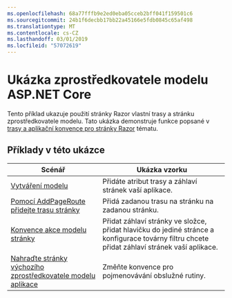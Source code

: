 ```yaml
---
ms.openlocfilehash: 68a77fffb9e2ed0eba05cceb2bff041f159501c6
ms.sourcegitcommit: 24b1f6decbb17bb22a45166e5fdb0845c65af498
ms.translationtype: MT
ms.contentlocale: cs-CZ
ms.lasthandoff: 03/01/2019
ms.locfileid: "57072619"
---
```

# <a name="aspnet-core-model-providers-sample"></a>Ukázka zprostředkovatele modelu ASP.NET Core

Tento příklad ukazuje použití stránky Razor vlastní trasy a stránku zprostředkovatele modelu. Tato ukázka demonstruje funkce popsané v [trasy a aplikační konvence pro stránky Razor](https://docs.microsoft.com/aspnet/core/razor-pages/razor-pages-convention-features) tématu.

## <a name="examples-in-this-sample"></a>Příklady v této ukázce

| Scénář | Ukázka vzorku |
| -------- | ----------- |
| [Vytváření modelu](https://docs.microsoft.com/aspnet/core/razor-pages/razor-pages-conventions#model-conventions) | Přidáte atribut trasy a záhlaví stránek vaší aplikace. |
| [Pomocí AddPageRoute přidejte trasu stránky](https://docs.microsoft.com/aspnet/core/razor-pages/razor-pages-conventions#configure-a-page-route) | Přidá zadanou trasu na stránku na zadanou stránku. |
| [Konvence akce modelu stránky](https://docs.microsoft.com/aspnet/core/razor-pages/razor-pages-conventions#page-model-action-conventions) | Přidat záhlaví stránky ve složce, přidat hlavičku do jediné stránce a konfigurace továrny filtru chcete přidat záhlaví stránek vaší aplikace. |
| [Nahraďte stránky výchozího zprostředkovatele modelu aplikace](https://docs.microsoft.com/aspnet/core/razor-pages/razor-pages-conventions#replace-the-default-page-app-model-provider) | Změňte konvence pro pojmenovávání obslužné rutiny. |

